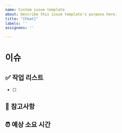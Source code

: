 ```yaml
---
name: Custom issue template
about: Describe this issue template's purpose here.
title: "[Feat]"
labels: ''
assignees: ''

---
```


# 이슈

## ✅ 작업 리스트

- [ ]

## 🚧 참고사항

## ⏰ 예상 소요 시간

